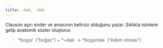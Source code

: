 ```yaml
---
title: -dak, -dek
---
```

Clauson aşırı ender ve amacının belirsiz olduğunu yazar. Sıklıkla isimlere gelip anatomik sözler oluşturur.

> ‎\*boguŕ  (“boğaz”) +  \*+dak  →  ‎\*bogurdak  (“Adem elması”)
